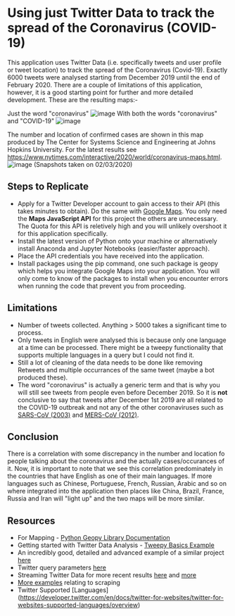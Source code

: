 # Using just Twitter Data to track the spread of the Coronavirus (COVID-19)
This application uses Twitter Data (i.e. specifically tweets and user profile or tweet location) to track the spread of the Coronavirus (Covid-19). Exactly 6000 tweets were analysed starting from December 2019 until the end of February 2020. There are a couple of limitations of this application, however, it is a good starting point for further and more detailed development. These are the resulting maps:-

Just the word "coronavirus"
![image](https://user-images.githubusercontent.com/17982289/75776178-6106fe00-5d4b-11ea-8332-059a39c292b8.png)
With both the words "coronavirus" and "COVID-19"
![image](https://user-images.githubusercontent.com/17982289/75809531-d3de9c00-5d80-11ea-9010-651e3fdeda9a.png)

The number and location of confirmed cases are shown in this map produced by The Center for Systems Science and Engineering at Johns Hopkins University. For the latest results see https://www.nytimes.com/interactive/2020/world/coronavirus-maps.html. 
![image](https://user-images.githubusercontent.com/17982289/75635617-6fe89600-5c0f-11ea-9859-1e2120c04cbf.png) (Snapshots taken on 02/03/2020)


## Steps to Replicate
* Apply for a Twitter Developer account to gain access to their API (this takes minutes to obtain). Do the same with [Google Maps](https://console.cloud.google.com/apis/credentials?project=mimetic-math-236517&folder=&organizationId=). You only need the **Maps JavaScript API** for this project the others are unnecessary. The Quota for this API is reletively high and you will unlikely overshoot it for this application specifically. 
* Install the latest version of Python onto your machine or alternatively install Anaconda and Jupyter Notebooks (easier/faster approach).
* Place the API credentials you have received into the application.
* Install packages using the pip command, one such package is geopy which helps you integrate Google Maps into your application. You will only come to know of the packages to install when you encounter errors when running the code that prevent you from proceeding.


## Limitations
* Number of tweets collected. Anything > 5000 takes a significant time to process. 
* Only tweets in English were analysed this is because only one language at a time can be processed. There might be a tweepy functionality that supports multiple languages in a query but I could not find it. 
* Still a lot of cleaning of the data needs to be done like removing Retweets and multiple occurrances of the same tweet (maybe a bot produced these).
* The word "coronavirus" is actually a generic term and that is why you will still see tweets from people even before December 2019. So it is **not** conclusive to say that tweets after December 1st 2019 are all related to the COVID-19 outbreak and not any of the other coronaviruses such as [SARS-CoV (2003)](https://www.who.int/ith/diseases/sars/en/) and [MERS-CoV (2012)](https://www.who.int/news-room/fact-sheets/detail/middle-east-respiratory-syndrome-coronavirus-(mers-cov) ).

## Conclusion 
There is a correlation with some discrepancy in the number and location fo people talking about the coronavirus and the actually cases/occurances of it. Now, it is important to note that we see this correlation predominately in the countries that have English as one of their main languages. If more languages such as Chinese, Portuguese, French, Russian, Arabic and so on where integrated into the application then places like China, Brazil, France, Russia and Iran will "light up" and the two maps will be more similar. 

## Resources
* For Mapping - [Python Geopy Library Documentation](https://readthedocs.org/projects/geopy/downloads/pdf/latest/)
* Getting started with Twitter Data Analysis - [Tweepy Basics Example](https://www.earthdatascience.org/courses/earth-analytics-python/using-apis-natural-language-processing-twitter/get-and-use-twitter-data-in-python/)
* An incredibly good, detailed and advanced example of a similar project [here](https://github.com/globalcitizen/2019-wuhan-coronavirus-data)
* Twitter query parameters [here](https://developer.twitter.com/en/docs/tweets/search/api-reference/get-search-tweets)
* Streaming Twitter Data for more recent results [here](https://www.dataquest.io/blog/streaming-data-python/) and [more](https://books.google.co.uk/books?id=YBKSDwAAQBAJ&pg=PA121&lpg=PA121&dq=python+mystreamer+class&source=bl&ots=bJcGzNzquN&sig=ACfU3U2WGfXAIvJmXXm4GvAIcsqCwas8Qw&hl=en&sa=X&ved=2ahUKEwiY1v69uPbnAhUBonEKHexABu0Q6AEwA3oECAkQAQ#v=onepage&q=python%20mystreamer%20class&f=false)
* [More examples](https://www.promptcloud.com/blog/scrape-twitter-data-using-python-r/) relating to scraping 
* Twitter Supported [Languages] (https://developer.twitter.com/en/docs/twitter-for-websites/twitter-for-websites-supported-languages/overview)



